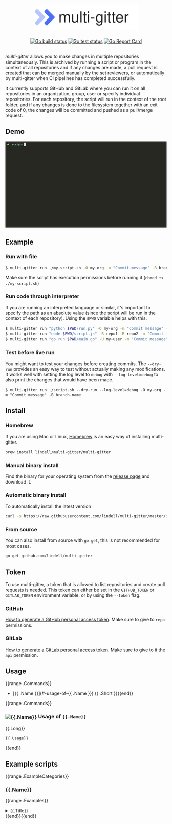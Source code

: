 <h1 align="center">
  <img alt="" src="docs/img/logo.svg" height="80" />
</h1>

<div align="center">
  <a href="https://github.com/lindell/multi-gitter/actions?query=branch%3Amaster+workflow%3ABuilding"><img alt="Go build status" src="https://github.com/lindell/multi-gitter/workflows/Building/badge.svg?branch=master" /></a>
  <a href="https://github.com/lindell/multi-gitter/actions?query=branch%3Amaster+workflow%3ATesting"><img alt="Go test status" src="https://github.com/lindell/multi-gitter/workflows/Testing/badge.svg?branch=master" /></a>
  <a href="https://goreportcard.com/report/github.com/lindell/multi-gitter"><img alt="Go Report Card" src="https://goreportcard.com/badge/github.com/lindell/multi-gitter" /></a>
</div>
<br>

*multi-gitter* allows you to make changes in multiple repositories simultaneously. This is archived by running a script or program in the context of all repositories and if any changes are made, a pull request is created that can be merged manually by the set reviewers, or automatically by multi-gitter when CI pipelines has completed successfully.

It currently supports GitHub and GitLab where you can run it on all repositories in an organization, group, user or specify individual repositories. For each repository, the script will run in the context of the root folder, and if any changes is done to the filesystem together with an exit code of 0, the changes will be committed and pushed as a pull/merge request.

## Demo

![Gif](docs/img/demo.gif)

## Example

### Run with file
```bash
$ multi-gitter run ./my-script.sh -O my-org -m "Commit message" -B branch-name
```

Make sure the script has execution permissions before running it (`chmod +x ./my-script.sh`)

### Run code through interpreter
If you are running an interpreted language or similar, it's important to specify the path as an absolute value (since the script will be run in the context of each repository). Using the `$PWD` variable helps with this.
```bash
$ multi-gitter run "python $PWD/run.py" -O my-org -m "Commit message" -B branch-name
$ multi-gitter run "node $PWD/script.js" -R repo1 -R repo2 -m "Commit message" -B branch-name
$ multi-gitter run "go run $PWD/main.go" -U my-user -m "Commit message" -B branch-name
```

### Test before live run
You might want to test your changes before creating commits. The `--dry-run` provides an easy way to test without actually making any modifications. It works well with setting the log level to `debug` with `--log-level=debug` to also print the changes that would have been made.
```
$ multi-gitter run ./script.sh --dry-run --log-level=debug -O my-org -m "Commit message" -B branch-name
```

## Install

### Homebrew
If you are using Mac or Linux, [Homebrew](https://brew.sh/) is an easy way of installing multi-gitter.
```bash
brew install lindell/multi-gitter/multi-gitter
```

### Manual binary install
Find the binary for your operating system from the [release page](https://github.com/lindell/multi-gitter/releases) and download it.

### Automatic binary install
To automatically install the latest version
```bash
curl -s https://raw.githubusercontent.com/lindell/multi-gitter/master/install.sh | sh
```

### From source
You can also install from source with `go get`, this is not recommended for most cases.
```bash
go get github.com/lindell/multi-gitter
```

## Token

To use multi-gitter, a token that is allowed to list repositories and create pull requests is needed. This token can either be set in the `GITHUB_TOKEN` or `GITLAB_TOKEN` environment variable, or by using the `--token` flag.

### GitHub
[How to generate a GitHub personal access token](https://docs.github.com/en/github/authenticating-to-github/creating-a-personal-access-token). Make sure to give to `repo` permissions.

### GitLab

[How to generate a GitLab personal access token](https://docs.gitlab.com/ee/user/profile/personal_access_tokens.html). Make sure to give to it the `api` permission.

## Usage
{{range .Commands}}
* [{{ .Name }}](#-usage-of-{{ .Name }}) {{ .Short }}{{end}}

{{range .Commands}}
### <img alt="{{.Name}}" src="{{.ImageIcon}}" height="40" valign="middle" /> Usage of `{{.Name}}`
{{.Long}}
```
{{.Usage}}
```

{{end}}

## Example scripts
{{range .ExampleCategories}}
### {{.Name}}
{{range .Examples}}
<details>
  <summary>{{.Title}}</summary>

```{{.Type}}
{{.Body}}
```
</details>
{{end}}{{end}}
